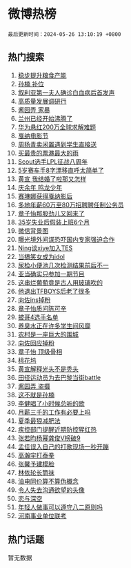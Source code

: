 # 微博热榜

`最后更新时间：2024-05-26 13:10:19 +0800`

## 热门搜索

1. [稳步提升粮食产能](https://m.weibo.cn/search?containerid=100103type%3D1%26t%3D10%26q%3D%23%E7%A8%B3%E6%AD%A5%E6%8F%90%E5%8D%87%E7%B2%AE%E9%A3%9F%E4%BA%A7%E8%83%BD%23&stream_entry_id=51&isnewpage=1&extparam=seat%3D1%26q%3D%2523%25E7%25A8%25B3%25E6%25AD%25A5%25E6%258F%2590%25E5%258D%2587%25E7%25B2%25AE%25E9%25A3%259F%25E4%25BA%25A7%25E8%2583%25BD%2523%26c_type%3D51%26pos%3D0%26cate%3D10103%26dgr%3D0%26stream_entry_id%3D51%26filter_type%3Drealtimehot%26display_time%3D1716700218%26pre_seqid%3D1716700218317016250235)
1. [孙楠 补位](https://m.weibo.cn/search?containerid=100103type%3D1%26t%3D10%26q%3D%E5%AD%99%E6%A5%A0+%E8%A1%A5%E4%BD%8D&stream_entry_id=31&isnewpage=1&extparam=seat%3D1%26q%3D%25E5%25AD%2599%25E6%25A5%25A0%2520%25E8%25A1%25A5%25E4%25BD%258D%26pos%3D0%26flag%3D1%26filter_type%3Drealtimehot%26c_type%3D31%26stream_entry_id%3D31%26band_rank%3D1%26cate%3D5001%26lcate%3D5001%26dgr%3D0%26realpos%3D1%26display_time%3D1716700218%26pre_seqid%3D1716700218317016250235)
1. [叙利亚第一夫人确诊白血病后首发声](https://m.weibo.cn/search?containerid=100103type%3D1%26t%3D10%26q%3D%23%E5%8F%99%E5%88%A9%E4%BA%9A%E7%AC%AC%E4%B8%80%E5%A4%AB%E4%BA%BA%E7%A1%AE%E8%AF%8A%E7%99%BD%E8%A1%80%E7%97%85%E5%90%8E%E9%A6%96%E5%8F%91%E5%A3%B0%23&stream_entry_id=31&isnewpage=1&extparam=seat%3D1%26q%3D%2523%25E5%258F%2599%25E5%2588%25A9%25E4%25BA%259A%25E7%25AC%25AC%25E4%25B8%2580%25E5%25A4%25AB%25E4%25BA%25BA%25E7%25A1%25AE%25E8%25AF%258A%25E7%2599%25BD%25E8%25A1%2580%25E7%2597%2585%25E5%2590%258E%25E9%25A6%2596%25E5%258F%2591%25E5%25A3%25B0%2523%26pos%3D1%26flag%3D2%26filter_type%3Drealtimehot%26c_type%3D31%26stream_entry_id%3D31%26band_rank%3D2%26cate%3D5001%26lcate%3D5001%26dgr%3D0%26realpos%3D2%26display_time%3D1716700218%26pre_seqid%3D1716700218317016250235)
1. [高质量发展调研行](https://m.weibo.cn/search?containerid=100103type%3D1%26t%3D10%26q%3D%23%E9%AB%98%E8%B4%A8%E9%87%8F%E5%8F%91%E5%B1%95%E8%B0%83%E7%A0%94%E8%A1%8C%23&stream_entry_id=31&isnewpage=1&extparam=seat%3D1%26q%3D%2523%25E9%25AB%2598%25E8%25B4%25A8%25E9%2587%258F%25E5%258F%2591%25E5%25B1%2595%25E8%25B0%2583%25E7%25A0%2594%25E8%25A1%258C%2523%26pos%3D2%26flag%3D0%26filter_type%3Drealtimehot%26c_type%3D31%26stream_entry_id%3D31%26band_rank%3D3%26cate%3D5001%26lcate%3D5001%26dgr%3D0%26realpos%3D3%26display_time%3D1716700218%26pre_seqid%3D1716700218317016250235)
1. [酱园弄 家暴](https://m.weibo.cn/search?containerid=100103type%3D1%26t%3D10%26q%3D%E9%85%B1%E5%9B%AD%E5%BC%84+%E5%AE%B6%E6%9A%B4&stream_entry_id=31&isnewpage=1&extparam=seat%3D1%26q%3D%25E9%2585%25B1%25E5%259B%25AD%25E5%25BC%2584%2520%25E5%25AE%25B6%25E6%259A%25B4%26pos%3D3%26flag%3D2%26filter_type%3Drealtimehot%26c_type%3D31%26stream_entry_id%3D31%26band_rank%3D4%26cate%3D5001%26lcate%3D5001%26dgr%3D0%26realpos%3D4%26display_time%3D1716700218%26pre_seqid%3D1716700218317016250235)
1. [兰州已经开始沸腾了](https://m.weibo.cn/search?containerid=100103type%3D1%26t%3D10%26q%3D%23%E5%85%B0%E5%B7%9E%E5%B7%B2%E7%BB%8F%E5%BC%80%E5%A7%8B%E6%B2%B8%E8%85%BE%E4%BA%86%23&stream_entry_id=31&isnewpage=1&extparam=seat%3D1%26q%3D%2523%25E5%2585%25B0%25E5%25B7%259E%25E5%25B7%25B2%25E7%25BB%258F%25E5%25BC%2580%25E5%25A7%258B%25E6%25B2%25B8%25E8%2585%25BE%25E4%25BA%2586%2523%26pos%3D4%26flag%3D1%26filter_type%3Drealtimehot%26c_type%3D31%26stream_entry_id%3D31%26band_rank%3D5%26cate%3D5001%26lcate%3D5001%26dgr%3D0%26realpos%3D5%26display_time%3D1716700218%26pre_seqid%3D1716700218317016250235)
1. [华为悬红200万全球求解难题](https://m.weibo.cn/search?containerid=100103type%3D1%26t%3D10%26q%3D%23%E5%8D%8E%E4%B8%BA%E6%82%AC%E7%BA%A2200%E4%B8%87%E5%85%A8%E7%90%83%E6%B1%82%E8%A7%A3%E9%9A%BE%E9%A2%98%23&stream_entry_id=31&isnewpage=1&extparam=seat%3D1%26q%3D%2523%25E5%258D%258E%25E4%25B8%25BA%25E6%2582%25AC%25E7%25BA%25A2200%25E4%25B8%2587%25E5%2585%25A8%25E7%2590%2583%25E6%25B1%2582%25E8%25A7%25A3%25E9%259A%25BE%25E9%25A2%2598%2523%26pos%3D5%26flag%3D0%26filter_type%3Drealtimehot%26c_type%3D31%26stream_entry_id%3D31%26band_rank%3D6%26cate%3D5001%26lcate%3D5001%26dgr%3D0%26realpos%3D6%26display_time%3D1716700218%26pre_seqid%3D1716700218317016250235)
1. [戛纳电影节](https://m.weibo.cn/search?containerid=100103type%3D1%26t%3D10%26q%3D%23%E6%88%9B%E7%BA%B3%E7%94%B5%E5%BD%B1%E8%8A%82%23&stream_entry_id=31&isnewpage=1&extparam=seat%3D1%26q%3D%2523%25E6%2588%259B%25E7%25BA%25B3%25E7%2594%25B5%25E5%25BD%25B1%25E8%258A%2582%2523%26pos%3D6%26adid%3D238010%26band_rank%3D7%26filter_type%3Drealtimehot%26c_type%3D31%26stream_entry_id%3D31%26topic_ad%3D1%26cate%3D5001%26lcate%3D5001%26is_ad_pos%3D1%26dgr%3D0%26display_time%3D1716700218%26pre_seqid%3D1716700218317016250235)
1. [周扬青卖闲置遇到学生直接送](https://m.weibo.cn/search?containerid=100103type%3D1%26t%3D10%26q%3D%23%E5%91%A8%E6%89%AC%E9%9D%92%E5%8D%96%E9%97%B2%E7%BD%AE%E9%81%87%E5%88%B0%E5%AD%A6%E7%94%9F%E7%9B%B4%E6%8E%A5%E9%80%81%23&stream_entry_id=31&isnewpage=1&extparam=seat%3D1%26q%3D%2523%25E5%2591%25A8%25E6%2589%25AC%25E9%259D%2592%25E5%258D%2596%25E9%2597%25B2%25E7%25BD%25AE%25E9%2581%2587%25E5%2588%25B0%25E5%25AD%25A6%25E7%2594%259F%25E7%259B%25B4%25E6%258E%25A5%25E9%2580%2581%2523%26pos%3D7%26flag%3D2%26filter_type%3Drealtimehot%26c_type%3D31%26stream_entry_id%3D31%26band_rank%3D7%26cate%3D5001%26lcate%3D5001%26dgr%3D0%26realpos%3D7%26display_time%3D1716700218%26pre_seqid%3D1716700218317016250235)
1. [买最贵的票淋最大的雨](https://m.weibo.cn/search?containerid=100103type%3D1%26t%3D10%26q%3D%23%E4%B9%B0%E6%9C%80%E8%B4%B5%E7%9A%84%E7%A5%A8%E6%B7%8B%E6%9C%80%E5%A4%A7%E7%9A%84%E9%9B%A8%23&stream_entry_id=31&isnewpage=1&extparam=seat%3D1%26q%3D%2523%25E4%25B9%25B0%25E6%259C%2580%25E8%25B4%25B5%25E7%259A%2584%25E7%25A5%25A8%25E6%25B7%258B%25E6%259C%2580%25E5%25A4%25A7%25E7%259A%2584%25E9%259B%25A8%2523%26pos%3D8%26flag%3D1%26filter_type%3Drealtimehot%26c_type%3D31%26stream_entry_id%3D31%26band_rank%3D8%26cate%3D5001%26lcate%3D5001%26dgr%3D0%26realpos%3D8%26display_time%3D1716700218%26pre_seqid%3D1716700218317016250235)
1. [Scout选手LPL征战八周年](https://m.weibo.cn/search?containerid=100103type%3D1%26t%3D10%26q%3D%23Scout%E9%80%89%E6%89%8BLPL%E5%BE%81%E6%88%98%E5%85%AB%E5%91%A8%E5%B9%B4%23&stream_entry_id=31&isnewpage=1&extparam=seat%3D1%26q%3D%2523Scout%25E9%2580%2589%25E6%2589%258BLPL%25E5%25BE%2581%25E6%2588%2598%25E5%2585%25AB%25E5%2591%25A8%25E5%25B9%25B4%2523%26pos%3D9%26flag%3D1%26filter_type%3Drealtimehot%26c_type%3D31%26stream_entry_id%3D31%26band_rank%3D9%26cate%3D5001%26lcate%3D5001%26dgr%3D0%26realpos%3D9%26display_time%3D1716700218%26pre_seqid%3D1716700218317016250235)
1. [5岁赛车手8字漂移直呼太简单了](https://m.weibo.cn/search?containerid=100103type%3D1%26t%3D10%26q%3D%235%E5%B2%81%E8%B5%9B%E8%BD%A6%E6%89%8B8%E5%AD%97%E6%BC%82%E7%A7%BB%E7%9B%B4%E5%91%BC%E5%A4%AA%E7%AE%80%E5%8D%95%E4%BA%86%23&stream_entry_id=31&isnewpage=1&extparam=seat%3D1%26q%3D%25235%25E5%25B2%2581%25E8%25B5%259B%25E8%25BD%25A6%25E6%2589%258B8%25E5%25AD%2597%25E6%25BC%2582%25E7%25A7%25BB%25E7%259B%25B4%25E5%2591%25BC%25E5%25A4%25AA%25E7%25AE%2580%25E5%258D%2595%25E4%25BA%2586%2523%26pos%3D10%26flag%3D32768%26filter_type%3Drealtimehot%26c_type%3D31%26stream_entry_id%3D31%26band_rank%3D10%26cate%3D5001%26lcate%3D5001%26dgr%3D0%26realpos%3D10%26display_time%3D1716700218%26pre_seqid%3D1716700218317016250235)
1. [黄宣 我结婚了啦那又怎样](https://m.weibo.cn/search?containerid=100103type%3D1%26t%3D10%26q%3D%E9%BB%84%E5%AE%A3+%E6%88%91%E7%BB%93%E5%A9%9A%E4%BA%86%E5%95%A6%E9%82%A3%E5%8F%88%E6%80%8E%E6%A0%B7&stream_entry_id=31&isnewpage=1&extparam=seat%3D1%26q%3D%25E9%25BB%2584%25E5%25AE%25A3%2520%25E6%2588%2591%25E7%25BB%2593%25E5%25A9%259A%25E4%25BA%2586%25E5%2595%25A6%25E9%2582%25A3%25E5%258F%2588%25E6%2580%258E%25E6%25A0%25B7%26pos%3D11%26flag%3D2%26filter_type%3Drealtimehot%26c_type%3D31%26stream_entry_id%3D31%26band_rank%3D11%26cate%3D5001%26lcate%3D5001%26dgr%3D0%26realpos%3D11%26display_time%3D1716700218%26pre_seqid%3D1716700218317016250235)
1. [庆余年 鸣龙少年](https://m.weibo.cn/search?containerid=100103type%3D1%26t%3D10%26q%3D%E5%BA%86%E4%BD%99%E5%B9%B4+%E9%B8%A3%E9%BE%99%E5%B0%91%E5%B9%B4&stream_entry_id=31&isnewpage=1&extparam=seat%3D1%26q%3D%25E5%25BA%2586%25E4%25BD%2599%25E5%25B9%25B4%2520%25E9%25B8%25A3%25E9%25BE%2599%25E5%25B0%2591%25E5%25B9%25B4%26pos%3D12%26flag%3D1%26filter_type%3Drealtimehot%26c_type%3D31%26stream_entry_id%3D31%26band_rank%3D12%26cate%3D5001%26lcate%3D5001%26dgr%3D0%26realpos%3D12%26display_time%3D1716700218%26pre_seqid%3D1716700218317016250235)
1. [赛琳娜获得戛纳影后](https://m.weibo.cn/search?containerid=100103type%3D1%26t%3D10%26q%3D%23%E8%B5%9B%E7%90%B3%E5%A8%9C%E8%8E%B7%E5%BE%97%E6%88%9B%E7%BA%B3%E5%BD%B1%E5%90%8E%23&stream_entry_id=31&isnewpage=1&extparam=seat%3D1%26q%3D%2523%25E8%25B5%259B%25E7%2590%25B3%25E5%25A8%259C%25E8%258E%25B7%25E5%25BE%2597%25E6%2588%259B%25E7%25BA%25B3%25E5%25BD%25B1%25E5%2590%258E%2523%26pos%3D13%26flag%3D0%26filter_type%3Drealtimehot%26c_type%3D31%26stream_entry_id%3D31%26band_rank%3D13%26cate%3D5001%26lcate%3D5001%26dgr%3D0%26realpos%3D13%26display_time%3D1716700218%26pre_seqid%3D1716700218317016250235)
1. [多地年薪60万至80万招聘聘任制公务员](https://m.weibo.cn/search?containerid=100103type%3D1%26t%3D10%26q%3D%23%E5%A4%9A%E5%9C%B0%E5%B9%B4%E8%96%AA60%E4%B8%87%E8%87%B380%E4%B8%87%E6%8B%9B%E8%81%98%E8%81%98%E4%BB%BB%E5%88%B6%E5%85%AC%E5%8A%A1%E5%91%98%23&stream_entry_id=31&isnewpage=1&extparam=seat%3D1%26q%3D%2523%25E5%25A4%259A%25E5%259C%25B0%25E5%25B9%25B4%25E8%2596%25AA60%25E4%25B8%2587%25E8%2587%25B380%25E4%25B8%2587%25E6%258B%259B%25E8%2581%2598%25E8%2581%2598%25E4%25BB%25BB%25E5%2588%25B6%25E5%2585%25AC%25E5%258A%25A1%25E5%2591%2598%2523%26pos%3D14%26flag%3D0%26filter_type%3Drealtimehot%26c_type%3D31%26stream_entry_id%3D31%26band_rank%3D14%26cate%3D5001%26lcate%3D5001%26dgr%3D0%26realpos%3D14%26display_time%3D1716700218%26pre_seqid%3D1716700218317016250235)
1. [章子怡那股劲儿又回来了](https://m.weibo.cn/search?containerid=100103type%3D1%26t%3D10%26q%3D%E7%AB%A0%E5%AD%90%E6%80%A1%E9%82%A3%E8%82%A1%E5%8A%B2%E5%84%BF%E5%8F%88%E5%9B%9E%E6%9D%A5%E4%BA%86&stream_entry_id=31&isnewpage=1&extparam=seat%3D1%26q%3D%25E7%25AB%25A0%25E5%25AD%2590%25E6%2580%25A1%25E9%2582%25A3%25E8%2582%25A1%25E5%258A%25B2%25E5%2584%25BF%25E5%258F%2588%25E5%259B%259E%25E6%259D%25A5%25E4%25BA%2586%26pos%3D15%26flag%3D0%26filter_type%3Drealtimehot%26c_type%3D31%26stream_entry_id%3D31%26band_rank%3D15%26cate%3D5001%26lcate%3D5001%26dgr%3D0%26realpos%3D15%26display_time%3D1716700218%26pre_seqid%3D1716700218317016250235)
1. [35岁失业后假装上班6个月](https://m.weibo.cn/search?containerid=100103type%3D1%26t%3D10%26q%3D%2335%E5%B2%81%E5%A4%B1%E4%B8%9A%E5%90%8E%E5%81%87%E8%A3%85%E4%B8%8A%E7%8F%AD6%E4%B8%AA%E6%9C%88%23&stream_entry_id=31&isnewpage=1&extparam=seat%3D1%26q%3D%252335%25E5%25B2%2581%25E5%25A4%25B1%25E4%25B8%259A%25E5%2590%258E%25E5%2581%2587%25E8%25A3%2585%25E4%25B8%258A%25E7%258F%25AD6%25E4%25B8%25AA%25E6%259C%2588%2523%26pos%3D16%26flag%3D0%26filter_type%3Drealtimehot%26c_type%3D31%26stream_entry_id%3D31%26band_rank%3D16%26cate%3D5001%26lcate%3D5001%26dgr%3D0%26realpos%3D16%26display_time%3D1716700218%26pre_seqid%3D1716700218317016250235)
1. [微信背景图](https://m.weibo.cn/search?containerid=100103type%3D1%26t%3D10%26q%3D%E5%BE%AE%E4%BF%A1%E8%83%8C%E6%99%AF%E5%9B%BE&stream_entry_id=31&isnewpage=1&extparam=seat%3D1%26q%3D%25E5%25BE%25AE%25E4%25BF%25A1%25E8%2583%258C%25E6%2599%25AF%25E5%259B%25BE%26pos%3D17%26flag%3D0%26filter_type%3Drealtimehot%26c_type%3D31%26stream_entry_id%3D31%26band_rank%3D17%26cate%3D5001%26lcate%3D5001%26dgr%3D0%26realpos%3D17%26display_time%3D1716700218%26pre_seqid%3D1716700218317016250235)
1. [曝光境外间谍恐吓国内专家强迫合作](https://m.weibo.cn/search?containerid=100103type%3D1%26t%3D10%26q%3D%23%E6%9B%9D%E5%85%89%E5%A2%83%E5%A4%96%E9%97%B4%E8%B0%8D%E6%81%90%E5%90%93%E5%9B%BD%E5%86%85%E4%B8%93%E5%AE%B6%E5%BC%BA%E8%BF%AB%E5%90%88%E4%BD%9C%23&stream_entry_id=31&isnewpage=1&extparam=seat%3D1%26q%3D%2523%25E6%259B%259D%25E5%2585%2589%25E5%25A2%2583%25E5%25A4%2596%25E9%2597%25B4%25E8%25B0%258D%25E6%2581%2590%25E5%2590%2593%25E5%259B%25BD%25E5%2586%2585%25E4%25B8%2593%25E5%25AE%25B6%25E5%25BC%25BA%25E8%25BF%25AB%25E5%2590%2588%25E4%25BD%259C%2523%26pos%3D18%26flag%3D0%26filter_type%3Drealtimehot%26c_type%3D31%26stream_entry_id%3D31%26band_rank%3D18%26cate%3D5001%26lcate%3D5001%26dgr%3D0%26realpos%3D18%26display_time%3D1716700218%26pre_seqid%3D1716700218317016250235)
1. [Ning谈xiye加入TES](https://m.weibo.cn/search?containerid=100103type%3D1%26t%3D10%26q%3D%23Ning%E8%B0%88xiye%E5%8A%A0%E5%85%A5TES%23&stream_entry_id=31&isnewpage=1&extparam=seat%3D1%26q%3D%2523Ning%25E8%25B0%2588xiye%25E5%258A%25A0%25E5%2585%25A5TES%2523%26pos%3D19%26flag%3D0%26filter_type%3Drealtimehot%26c_type%3D31%26stream_entry_id%3D31%26band_rank%3D19%26cate%3D5001%26lcate%3D5001%26dgr%3D0%26realpos%3D19%26display_time%3D1716700218%26pre_seqid%3D1716700218317016250235)
1. [当搞笑女成为idol](https://m.weibo.cn/search?containerid=100103type%3D1%26t%3D10%26q%3D%E5%BD%93%E6%90%9E%E7%AC%91%E5%A5%B3%E6%88%90%E4%B8%BAidol&stream_entry_id=31&isnewpage=1&extparam=seat%3D1%26q%3D%25E5%25BD%2593%25E6%2590%259E%25E7%25AC%2591%25E5%25A5%25B3%25E6%2588%2590%25E4%25B8%25BAidol%26pos%3D20%26flag%3D0%26filter_type%3Drealtimehot%26c_type%3D31%26stream_entry_id%3D31%26band_rank%3D20%26cate%3D5001%26lcate%3D5001%26dgr%3D0%26realpos%3D20%26display_time%3D1716700218%26pre_seqid%3D1716700218317016250235)
1. [尿检小便池几次检测结果前后不一](https://m.weibo.cn/search?containerid=100103type%3D1%26t%3D10%26q%3D%23%E5%B0%BF%E6%A3%80%E5%B0%8F%E4%BE%BF%E6%B1%A0%E5%87%A0%E6%AC%A1%E6%A3%80%E6%B5%8B%E7%BB%93%E6%9E%9C%E5%89%8D%E5%90%8E%E4%B8%8D%E4%B8%80%23&stream_entry_id=31&isnewpage=1&extparam=seat%3D1%26q%3D%2523%25E5%25B0%25BF%25E6%25A3%2580%25E5%25B0%258F%25E4%25BE%25BF%25E6%25B1%25A0%25E5%2587%25A0%25E6%25AC%25A1%25E6%25A3%2580%25E6%25B5%258B%25E7%25BB%2593%25E6%259E%259C%25E5%2589%258D%25E5%2590%258E%25E4%25B8%258D%25E4%25B8%2580%2523%26pos%3D21%26flag%3D1%26filter_type%3Drealtimehot%26c_type%3D31%26stream_entry_id%3D31%26band_rank%3D21%26cate%3D5001%26lcate%3D5001%26dgr%3D0%26realpos%3D21%26display_time%3D1716700218%26pre_seqid%3D1716700218317016250235)
1. [亚当确实只参加一期节目](https://m.weibo.cn/search?containerid=100103type%3D1%26t%3D10%26q%3D%23%E4%BA%9A%E5%BD%93%E7%A1%AE%E5%AE%9E%E5%8F%AA%E5%8F%82%E5%8A%A0%E4%B8%80%E6%9C%9F%E8%8A%82%E7%9B%AE%23&stream_entry_id=31&isnewpage=1&extparam=seat%3D1%26q%3D%2523%25E4%25BA%259A%25E5%25BD%2593%25E7%25A1%25AE%25E5%25AE%259E%25E5%258F%25AA%25E5%258F%2582%25E5%258A%25A0%25E4%25B8%2580%25E6%259C%259F%25E8%258A%2582%25E7%259B%25AE%2523%26pos%3D22%26flag%3D2%26filter_type%3Drealtimehot%26c_type%3D31%26stream_entry_id%3D31%26band_rank%3D22%26cate%3D5001%26lcate%3D5001%26dgr%3D0%26realpos%3D22%26display_time%3D1716700218%26pre_seqid%3D1716700218317016250235)
1. [这串烂葡萄竟是古人用玻璃吹的](https://m.weibo.cn/search?containerid=100103type%3D1%26t%3D10%26q%3D%23%E8%BF%99%E4%B8%B2%E7%83%82%E8%91%A1%E8%90%84%E7%AB%9F%E6%98%AF%E5%8F%A4%E4%BA%BA%E7%94%A8%E7%8E%BB%E7%92%83%E5%90%B9%E7%9A%84%23&stream_entry_id=31&isnewpage=1&extparam=seat%3D1%26q%3D%2523%25E8%25BF%2599%25E4%25B8%25B2%25E7%2583%2582%25E8%2591%25A1%25E8%2590%2584%25E7%25AB%259F%25E6%2598%25AF%25E5%258F%25A4%25E4%25BA%25BA%25E7%2594%25A8%25E7%258E%25BB%25E7%2592%2583%25E5%2590%25B9%25E7%259A%2584%2523%26pos%3D23%26flag%3D0%26filter_type%3Drealtimehot%26c_type%3D31%26stream_entry_id%3D31%26band_rank%3D23%26cate%3D5001%26lcate%3D5001%26dgr%3D0%26realpos%3D23%26display_time%3D1716700218%26pre_seqid%3D1716700218317016250235)
1. [他退出TFBOYS后老了很多](https://m.weibo.cn/search?containerid=100103type%3D1%26t%3D10%26q%3D%23%E4%BB%96%E9%80%80%E5%87%BATFBOYS%E5%90%8E%E8%80%81%E4%BA%86%E5%BE%88%E5%A4%9A%23&stream_entry_id=31&isnewpage=1&extparam=seat%3D1%26q%3D%2523%25E4%25BB%2596%25E9%2580%2580%25E5%2587%25BATFBOYS%25E5%2590%258E%25E8%2580%2581%25E4%25BA%2586%25E5%25BE%2588%25E5%25A4%259A%2523%26pos%3D24%26flag%3D2%26filter_type%3Drealtimehot%26c_type%3D31%26stream_entry_id%3D31%26band_rank%3D24%26cate%3D5001%26lcate%3D5001%26dgr%3D0%26realpos%3D24%26display_time%3D1716700218%26pre_seqid%3D1716700218317016250235)
1. [向佐ins掉粉](https://m.weibo.cn/search?containerid=100103type%3D1%26t%3D10%26q%3D%23%E5%90%91%E4%BD%90ins%E6%8E%89%E7%B2%89%23&stream_entry_id=31&isnewpage=1&extparam=seat%3D1%26q%3D%2523%25E5%2590%2591%25E4%25BD%2590ins%25E6%258E%2589%25E7%25B2%2589%2523%26pos%3D25%26flag%3D0%26filter_type%3Drealtimehot%26c_type%3D31%26stream_entry_id%3D31%26band_rank%3D25%26cate%3D5001%26lcate%3D5001%26dgr%3D0%26realpos%3D25%26display_time%3D1716700218%26pre_seqid%3D1716700218317016250235)
1. [章子怡质问陈可辛](https://m.weibo.cn/search?containerid=100103type%3D1%26t%3D10%26q%3D%23%E7%AB%A0%E5%AD%90%E6%80%A1%E8%B4%A8%E9%97%AE%E9%99%88%E5%8F%AF%E8%BE%9B%23&stream_entry_id=31&isnewpage=1&extparam=seat%3D1%26q%3D%2523%25E7%25AB%25A0%25E5%25AD%2590%25E6%2580%25A1%25E8%25B4%25A8%25E9%2597%25AE%25E9%2599%2588%25E5%258F%25AF%25E8%25BE%259B%2523%26pos%3D26%26flag%3D0%26filter_type%3Drealtimehot%26c_type%3D31%26stream_entry_id%3D31%26band_rank%3D26%26cate%3D5001%26lcate%3D5001%26dgr%3D0%26realpos%3D26%26display_time%3D1716700218%26pre_seqid%3D1716700218317016250235)
1. [披哥4选手名单](https://m.weibo.cn/search?containerid=100103type%3D1%26t%3D10%26q%3D%23%E6%8A%AB%E5%93%A54%E9%80%89%E6%89%8B%E5%90%8D%E5%8D%95%23&stream_entry_id=31&isnewpage=1&extparam=seat%3D1%26q%3D%2523%25E6%258A%25AB%25E5%2593%25A54%25E9%2580%2589%25E6%2589%258B%25E5%2590%258D%25E5%258D%2595%2523%26pos%3D27%26flag%3D0%26filter_type%3Drealtimehot%26c_type%3D31%26stream_entry_id%3D31%26band_rank%3D27%26cate%3D5001%26lcate%3D5001%26dgr%3D0%26realpos%3D27%26display_time%3D1716700218%26pre_seqid%3D1716700218317016250235)
1. [养臭水正在许多学生间风靡](https://m.weibo.cn/search?containerid=100103type%3D1%26t%3D10%26q%3D%23%E5%85%BB%E8%87%AD%E6%B0%B4%E6%AD%A3%E5%9C%A8%E8%AE%B8%E5%A4%9A%E5%AD%A6%E7%94%9F%E9%97%B4%E9%A3%8E%E9%9D%A1%23&stream_entry_id=31&isnewpage=1&extparam=seat%3D1%26q%3D%2523%25E5%2585%25BB%25E8%2587%25AD%25E6%25B0%25B4%25E6%25AD%25A3%25E5%259C%25A8%25E8%25AE%25B8%25E5%25A4%259A%25E5%25AD%25A6%25E7%2594%259F%25E9%2597%25B4%25E9%25A3%258E%25E9%259D%25A1%2523%26pos%3D28%26flag%3D0%26filter_type%3Drealtimehot%26c_type%3D31%26stream_entry_id%3D31%26band_rank%3D28%26cate%3D5001%26lcate%3D5001%26dgr%3D0%26realpos%3D28%26display_time%3D1716700218%26pre_seqid%3D1716700218317016250235)
1. [农村是一座巨大的围城](https://m.weibo.cn/search?containerid=100103type%3D1%26t%3D10%26q%3D%23%E5%86%9C%E6%9D%91%E6%98%AF%E4%B8%80%E5%BA%A7%E5%B7%A8%E5%A4%A7%E7%9A%84%E5%9B%B4%E5%9F%8E%23&stream_entry_id=31&isnewpage=1&extparam=seat%3D1%26q%3D%2523%25E5%2586%259C%25E6%259D%2591%25E6%2598%25AF%25E4%25B8%2580%25E5%25BA%25A7%25E5%25B7%25A8%25E5%25A4%25A7%25E7%259A%2584%25E5%259B%25B4%25E5%259F%258E%2523%26pos%3D29%26flag%3D1%26filter_type%3Drealtimehot%26c_type%3D31%26stream_entry_id%3D31%26band_rank%3D29%26cate%3D5001%26lcate%3D5001%26dgr%3D0%26realpos%3D29%26display_time%3D1716700218%26pre_seqid%3D1716700218317016250235)
1. [向佐回应掉粉](https://m.weibo.cn/search?containerid=100103type%3D1%26t%3D10%26q%3D%23%E5%90%91%E4%BD%90%E5%9B%9E%E5%BA%94%E6%8E%89%E7%B2%89%23&stream_entry_id=31&isnewpage=1&extparam=seat%3D1%26q%3D%2523%25E5%2590%2591%25E4%25BD%2590%25E5%259B%259E%25E5%25BA%2594%25E6%258E%2589%25E7%25B2%2589%2523%26pos%3D30%26flag%3D1%26filter_type%3Drealtimehot%26c_type%3D31%26stream_entry_id%3D31%26band_rank%3D30%26cate%3D5001%26lcate%3D5001%26dgr%3D0%26realpos%3D30%26display_time%3D1716700218%26pre_seqid%3D1716700218317016250235)
1. [章子怡 顶级骨相](https://m.weibo.cn/search?containerid=100103type%3D1%26t%3D10%26q%3D%E7%AB%A0%E5%AD%90%E6%80%A1+%E9%A1%B6%E7%BA%A7%E9%AA%A8%E7%9B%B8&stream_entry_id=31&isnewpage=1&extparam=seat%3D1%26q%3D%25E7%25AB%25A0%25E5%25AD%2590%25E6%2580%25A1%2520%25E9%25A1%25B6%25E7%25BA%25A7%25E9%25AA%25A8%25E7%259B%25B8%26pos%3D31%26flag%3D0%26filter_type%3Drealtimehot%26c_type%3D31%26stream_entry_id%3D31%26band_rank%3D31%26cate%3D5001%26lcate%3D5001%26dgr%3D0%26realpos%3D31%26display_time%3D1716700218%26pre_seqid%3D1716700218317016250235)
1. [桃花坞](https://m.weibo.cn/search?containerid=100103type%3D1%26t%3D10%26q%3D%E6%A1%83%E8%8A%B1%E5%9D%9E&stream_entry_id=31&isnewpage=1&extparam=seat%3D1%26q%3D%25E6%25A1%2583%25E8%258A%25B1%25E5%259D%259E%26pos%3D32%26flag%3D1%26filter_type%3Drealtimehot%26c_type%3D31%26stream_entry_id%3D31%26band_rank%3D32%26cate%3D5001%26lcate%3D5001%26dgr%3D0%26realpos%3D32%26display_time%3D1716700218%26pre_seqid%3D1716700218317016250235)
1. [黄宣解释光头不是秃头](https://m.weibo.cn/search?containerid=100103type%3D1%26t%3D10%26q%3D%23%E9%BB%84%E5%AE%A3%E8%A7%A3%E9%87%8A%E5%85%89%E5%A4%B4%E4%B8%8D%E6%98%AF%E7%A7%83%E5%A4%B4%23&stream_entry_id=31&isnewpage=1&extparam=seat%3D1%26q%3D%2523%25E9%25BB%2584%25E5%25AE%25A3%25E8%25A7%25A3%25E9%2587%258A%25E5%2585%2589%25E5%25A4%25B4%25E4%25B8%258D%25E6%2598%25AF%25E7%25A7%2583%25E5%25A4%25B4%2523%26pos%3D33%26flag%3D0%26filter_type%3Drealtimehot%26c_type%3D31%26stream_entry_id%3D31%26band_rank%3D33%26cate%3D5001%26lcate%3D5001%26dgr%3D0%26realpos%3D33%26display_time%3D1716700218%26pre_seqid%3D1716700218317016250235)
1. [田径运动员为去巴黎当街battle](https://m.weibo.cn/search?containerid=100103type%3D1%26t%3D10%26q%3D%23%E7%94%B0%E5%BE%84%E8%BF%90%E5%8A%A8%E5%91%98%E4%B8%BA%E5%8E%BB%E5%B7%B4%E9%BB%8E%E5%BD%93%E8%A1%97battle%23&stream_entry_id=31&isnewpage=1&extparam=seat%3D1%26q%3D%2523%25E7%2594%25B0%25E5%25BE%2584%25E8%25BF%2590%25E5%258A%25A8%25E5%2591%2598%25E4%25B8%25BA%25E5%258E%25BB%25E5%25B7%25B4%25E9%25BB%258E%25E5%25BD%2593%25E8%25A1%2597battle%2523%26pos%3D34%26adid%3D238095%26flag%3D0%26filter_type%3Drealtimehot%26c_type%3D31%26stream_entry_id%3D31%26band_rank%3D34%26cate%3D5001%26lcate%3D5001%26dgr%3D0%26realpos%3D34%26display_time%3D1716700218%26pre_seqid%3D1716700218317016250235)
1. [酱园弄 盗摄](https://m.weibo.cn/search?containerid=100103type%3D1%26t%3D10%26q%3D%E9%85%B1%E5%9B%AD%E5%BC%84+%E7%9B%97%E6%91%84&stream_entry_id=31&isnewpage=1&extparam=seat%3D1%26q%3D%25E9%2585%25B1%25E5%259B%25AD%25E5%25BC%2584%2520%25E7%259B%2597%25E6%2591%2584%26pos%3D35%26flag%3D0%26filter_type%3Drealtimehot%26c_type%3D31%26stream_entry_id%3D31%26band_rank%3D35%26cate%3D5001%26lcate%3D5001%26dgr%3D0%26realpos%3D35%26display_time%3D1716700218%26pre_seqid%3D1716700218317016250235)
1. [这不就是孙楠](https://m.weibo.cn/search?containerid=100103type%3D1%26t%3D10%26q%3D%23%E8%BF%99%E4%B8%8D%E5%B0%B1%E6%98%AF%E5%AD%99%E6%A5%A0%23&stream_entry_id=31&isnewpage=1&extparam=seat%3D1%26q%3D%2523%25E8%25BF%2599%25E4%25B8%258D%25E5%25B0%25B1%25E6%2598%25AF%25E5%25AD%2599%25E6%25A5%25A0%2523%26pos%3D36%26flag%3D1%26filter_type%3Drealtimehot%26c_type%3D31%26stream_entry_id%3D31%26band_rank%3D36%26cate%3D5001%26lcate%3D5001%26dgr%3D0%26realpos%3D36%26display_time%3D1716700218%26pre_seqid%3D1716700218317016250235)
1. [李健唱了小时候总听的歌](https://m.weibo.cn/search?containerid=100103type%3D1%26t%3D10%26q%3D%E6%9D%8E%E5%81%A5%E5%94%B1%E4%BA%86%E5%B0%8F%E6%97%B6%E5%80%99%E6%80%BB%E5%90%AC%E7%9A%84%E6%AD%8C&stream_entry_id=31&isnewpage=1&extparam=seat%3D1%26q%3D%25E6%259D%258E%25E5%2581%25A5%25E5%2594%25B1%25E4%25BA%2586%25E5%25B0%258F%25E6%2597%25B6%25E5%2580%2599%25E6%2580%25BB%25E5%2590%25AC%25E7%259A%2584%25E6%25AD%258C%26pos%3D37%26flag%3D1%26filter_type%3Drealtimehot%26c_type%3D31%26stream_entry_id%3D31%26band_rank%3D37%26cate%3D5001%26lcate%3D5001%26dgr%3D0%26realpos%3D37%26display_time%3D1716700218%26pre_seqid%3D1716700218317016250235)
1. [月薪三千的工作有必要上吗](https://m.weibo.cn/search?containerid=100103type%3D1%26t%3D10%26q%3D%23%E6%9C%88%E8%96%AA%E4%B8%89%E5%8D%83%E7%9A%84%E5%B7%A5%E4%BD%9C%E6%9C%89%E5%BF%85%E8%A6%81%E4%B8%8A%E5%90%97%23&stream_entry_id=31&isnewpage=1&extparam=seat%3D1%26q%3D%2523%25E6%259C%2588%25E8%2596%25AA%25E4%25B8%2589%25E5%258D%2583%25E7%259A%2584%25E5%25B7%25A5%25E4%25BD%259C%25E6%259C%2589%25E5%25BF%2585%25E8%25A6%2581%25E4%25B8%258A%25E5%2590%2597%2523%26pos%3D38%26flag%3D0%26filter_type%3Drealtimehot%26c_type%3D31%26stream_entry_id%3D31%26band_rank%3D38%26cate%3D5001%26lcate%3D5001%26dgr%3D0%26realpos%3D38%26display_time%3D1716700218%26pre_seqid%3D1716700218317016250235)
1. [夏季最狠减肥法](https://m.weibo.cn/search?containerid=100103type%3D1%26t%3D10%26q%3D%E5%A4%8F%E5%AD%A3%E6%9C%80%E7%8B%A0%E5%87%8F%E8%82%A5%E6%B3%95&stream_entry_id=31&isnewpage=1&extparam=seat%3D1%26q%3D%25E5%25A4%258F%25E5%25AD%25A3%25E6%259C%2580%25E7%258B%25A0%25E5%2587%258F%25E8%2582%25A5%25E6%25B3%2595%26pos%3D39%26flag%3D0%26filter_type%3Drealtimehot%26c_type%3D31%26stream_entry_id%3D31%26band_rank%3D39%26cate%3D5001%26lcate%3D5001%26dgr%3D0%26realpos%3D39%26display_time%3D1716700218%26pre_seqid%3D1716700218317016250235)
1. [疾控部门提醒近期防控猩红热](https://m.weibo.cn/search?containerid=100103type%3D1%26t%3D10%26q%3D%23%E7%96%BE%E6%8E%A7%E9%83%A8%E9%97%A8%E6%8F%90%E9%86%92%E8%BF%91%E6%9C%9F%E9%98%B2%E6%8E%A7%E7%8C%A9%E7%BA%A2%E7%83%AD%23&stream_entry_id=31&isnewpage=1&extparam=seat%3D1%26q%3D%2523%25E7%2596%25BE%25E6%258E%25A7%25E9%2583%25A8%25E9%2597%25A8%25E6%258F%2590%25E9%2586%2592%25E8%25BF%2591%25E6%259C%259F%25E9%2598%25B2%25E6%258E%25A7%25E7%258C%25A9%25E7%25BA%25A2%25E7%2583%25AD%2523%26pos%3D40%26flag%3D1%26filter_type%3Drealtimehot%26c_type%3D31%26stream_entry_id%3D31%26band_rank%3D40%26cate%3D5001%26lcate%3D5001%26dgr%3D0%26realpos%3D40%26display_time%3D1716700218%26pre_seqid%3D1716700218317016250235)
1. [张若昀杨幂龚俊V榜破9](https://m.weibo.cn/search?containerid=100103type%3D1%26t%3D10%26q%3D%23%E5%BC%A0%E8%8B%A5%E6%98%80%E6%9D%A8%E5%B9%82%E9%BE%9A%E4%BF%8AV%E6%A6%9C%E7%A0%B49%23&stream_entry_id=31&isnewpage=1&extparam=seat%3D1%26q%3D%2523%25E5%25BC%25A0%25E8%258B%25A5%25E6%2598%2580%25E6%259D%25A8%25E5%25B9%2582%25E9%25BE%259A%25E4%25BF%258AV%25E6%25A6%259C%25E7%25A0%25B49%2523%26pos%3D41%26flag%3D0%26filter_type%3Drealtimehot%26c_type%3D31%26stream_entry_id%3D31%26band_rank%3D41%26cate%3D5001%26lcate%3D5001%26dgr%3D0%26realpos%3D41%26display_time%3D1716700218%26pre_seqid%3D1716700218317016250235)
1. [孟佳误入自己的打歌现场一秒开蹦](https://m.weibo.cn/search?containerid=100103type%3D1%26t%3D10%26q%3D%23%E5%AD%9F%E4%BD%B3%E8%AF%AF%E5%85%A5%E8%87%AA%E5%B7%B1%E7%9A%84%E6%89%93%E6%AD%8C%E7%8E%B0%E5%9C%BA%E4%B8%80%E7%A7%92%E5%BC%80%E8%B9%A6%23&stream_entry_id=31&isnewpage=1&extparam=seat%3D1%26q%3D%2523%25E5%25AD%259F%25E4%25BD%25B3%25E8%25AF%25AF%25E5%2585%25A5%25E8%2587%25AA%25E5%25B7%25B1%25E7%259A%2584%25E6%2589%2593%25E6%25AD%258C%25E7%258E%25B0%25E5%259C%25BA%25E4%25B8%2580%25E7%25A7%2592%25E5%25BC%2580%25E8%25B9%25A6%2523%26pos%3D42%26flag%3D1%26filter_type%3Drealtimehot%26c_type%3D31%26stream_entry_id%3D31%26band_rank%3D42%26cate%3D5001%26lcate%3D5001%26dgr%3D0%26realpos%3D42%26display_time%3D1716700218%26pre_seqid%3D1716700218317016250235)
1. [高瀚宇打泰拳](https://m.weibo.cn/search?containerid=100103type%3D1%26t%3D10%26q%3D%23%E9%AB%98%E7%80%9A%E5%AE%87%E6%89%93%E6%B3%B0%E6%8B%B3%23&stream_entry_id=31&isnewpage=1&extparam=seat%3D1%26q%3D%2523%25E9%25AB%2598%25E7%2580%259A%25E5%25AE%2587%25E6%2589%2593%25E6%25B3%25B0%25E6%258B%25B3%2523%26pos%3D43%26flag%3D1%26filter_type%3Drealtimehot%26c_type%3D31%26stream_entry_id%3D31%26band_rank%3D43%26cate%3D5001%26lcate%3D5001%26dgr%3D0%26realpos%3D43%26display_time%3D1716700218%26pre_seqid%3D1716700218317016250235)
1. [张馨予建模脸](https://m.weibo.cn/search?containerid=100103type%3D1%26t%3D10%26q%3D%23%E5%BC%A0%E9%A6%A8%E4%BA%88%E5%BB%BA%E6%A8%A1%E8%84%B8%23&stream_entry_id=31&isnewpage=1&extparam=seat%3D1%26q%3D%2523%25E5%25BC%25A0%25E9%25A6%25A8%25E4%25BA%2588%25E5%25BB%25BA%25E6%25A8%25A1%25E8%2584%25B8%2523%26pos%3D44%26flag%3D1%26filter_type%3Drealtimehot%26c_type%3D31%26stream_entry_id%3D31%26band_rank%3D44%26cate%3D5001%26lcate%3D5001%26dgr%3D0%26realpos%3D44%26display_time%3D1716700218%26pre_seqid%3D1716700218317016250235)
1. [林依轮长筒袜](https://m.weibo.cn/search?containerid=100103type%3D1%26t%3D10%26q%3D%23%E6%9E%97%E4%BE%9D%E8%BD%AE%E9%95%BF%E7%AD%92%E8%A2%9C%23&stream_entry_id=31&isnewpage=1&extparam=seat%3D1%26q%3D%2523%25E6%259E%2597%25E4%25BE%259D%25E8%25BD%25AE%25E9%2595%25BF%25E7%25AD%2592%25E8%25A2%259C%2523%26pos%3D45%26flag%3D1%26filter_type%3Drealtimehot%26c_type%3D31%26stream_entry_id%3D31%26band_rank%3D45%26cate%3D5001%26lcate%3D5001%26dgr%3D0%26realpos%3D45%26display_time%3D1716700218%26pre_seqid%3D1716700218317016250235)
1. [油电同价算不算伪概念](https://m.weibo.cn/search?containerid=100103type%3D1%26t%3D10%26q%3D%23%E6%B2%B9%E7%94%B5%E5%90%8C%E4%BB%B7%E7%AE%97%E4%B8%8D%E7%AE%97%E4%BC%AA%E6%A6%82%E5%BF%B5%23&stream_entry_id=31&isnewpage=1&extparam=seat%3D1%26q%3D%2523%25E6%25B2%25B9%25E7%2594%25B5%25E5%2590%258C%25E4%25BB%25B7%25E7%25AE%2597%25E4%25B8%258D%25E7%25AE%2597%25E4%25BC%25AA%25E6%25A6%2582%25E5%25BF%25B5%2523%26pos%3D46%26flag%3D1%26filter_type%3Drealtimehot%26c_type%3D31%26stream_entry_id%3D31%26band_rank%3D46%26cate%3D5001%26lcate%3D5001%26dgr%3D0%26realpos%3D46%26display_time%3D1716700218%26pre_seqid%3D1716700218317016250235)
1. [令人失去沟通欲望的头像](https://m.weibo.cn/search?containerid=100103type%3D1%26t%3D10%26q%3D%E4%BB%A4%E4%BA%BA%E5%A4%B1%E5%8E%BB%E6%B2%9F%E9%80%9A%E6%AC%B2%E6%9C%9B%E7%9A%84%E5%A4%B4%E5%83%8F&stream_entry_id=31&isnewpage=1&extparam=seat%3D1%26q%3D%25E4%25BB%25A4%25E4%25BA%25BA%25E5%25A4%25B1%25E5%258E%25BB%25E6%25B2%259F%25E9%2580%259A%25E6%25AC%25B2%25E6%259C%259B%25E7%259A%2584%25E5%25A4%25B4%25E5%2583%258F%26pos%3D47%26flag%3D0%26filter_type%3Drealtimehot%26c_type%3D31%26stream_entry_id%3D31%26band_rank%3D47%26cate%3D5001%26lcate%3D5001%26dgr%3D0%26realpos%3D47%26display_time%3D1716700218%26pre_seqid%3D1716700218317016250235)
1. [恋与深空](https://m.weibo.cn/search?containerid=100103type%3D1%26t%3D10%26q%3D%E6%81%8B%E4%B8%8E%E6%B7%B1%E7%A9%BA&stream_entry_id=31&isnewpage=1&extparam=seat%3D1%26q%3D%25E6%2581%258B%25E4%25B8%258E%25E6%25B7%25B1%25E7%25A9%25BA%26pos%3D48%26flag%3D1%26filter_type%3Drealtimehot%26c_type%3D31%26stream_entry_id%3D31%26band_rank%3D48%26cate%3D5001%26lcate%3D5001%26dgr%3D0%26realpos%3D48%26display_time%3D1716700218%26pre_seqid%3D1716700218317016250235)
1. [年轻人做事可以遵守八二原则吗](https://m.weibo.cn/search?containerid=100103type%3D1%26t%3D10%26q%3D%23%E5%B9%B4%E8%BD%BB%E4%BA%BA%E5%81%9A%E4%BA%8B%E5%8F%AF%E4%BB%A5%E9%81%B5%E5%AE%88%E5%85%AB%E4%BA%8C%E5%8E%9F%E5%88%99%E5%90%97%23&stream_entry_id=31&isnewpage=1&extparam=seat%3D1%26q%3D%2523%25E5%25B9%25B4%25E8%25BD%25BB%25E4%25BA%25BA%25E5%2581%259A%25E4%25BA%258B%25E5%258F%25AF%25E4%25BB%25A5%25E9%2581%25B5%25E5%25AE%2588%25E5%2585%25AB%25E4%25BA%258C%25E5%258E%259F%25E5%2588%2599%25E5%2590%2597%2523%26pos%3D49%26flag%3D0%26filter_type%3Drealtimehot%26c_type%3D31%26stream_entry_id%3D31%26band_rank%3D49%26cate%3D5001%26lcate%3D5001%26dgr%3D0%26realpos%3D49%26display_time%3D1716700218%26pre_seqid%3D1716700218317016250235)
1. [河南事业单位联考](https://m.weibo.cn/search?containerid=100103type%3D1%26t%3D10%26q%3D%E6%B2%B3%E5%8D%97%E4%BA%8B%E4%B8%9A%E5%8D%95%E4%BD%8D%E8%81%94%E8%80%83&stream_entry_id=31&isnewpage=1&extparam=seat%3D1%26q%3D%25E6%25B2%25B3%25E5%258D%2597%25E4%25BA%258B%25E4%25B8%259A%25E5%258D%2595%25E4%25BD%258D%25E8%2581%2594%25E8%2580%2583%26pos%3D50%26flag%3D1%26filter_type%3Drealtimehot%26c_type%3D31%26stream_entry_id%3D31%26band_rank%3D50%26cate%3D5001%26lcate%3D5001%26dgr%3D0%26realpos%3D50%26display_time%3D1716700218%26pre_seqid%3D1716700218317016250235)

## 热门话题

暂无数据
